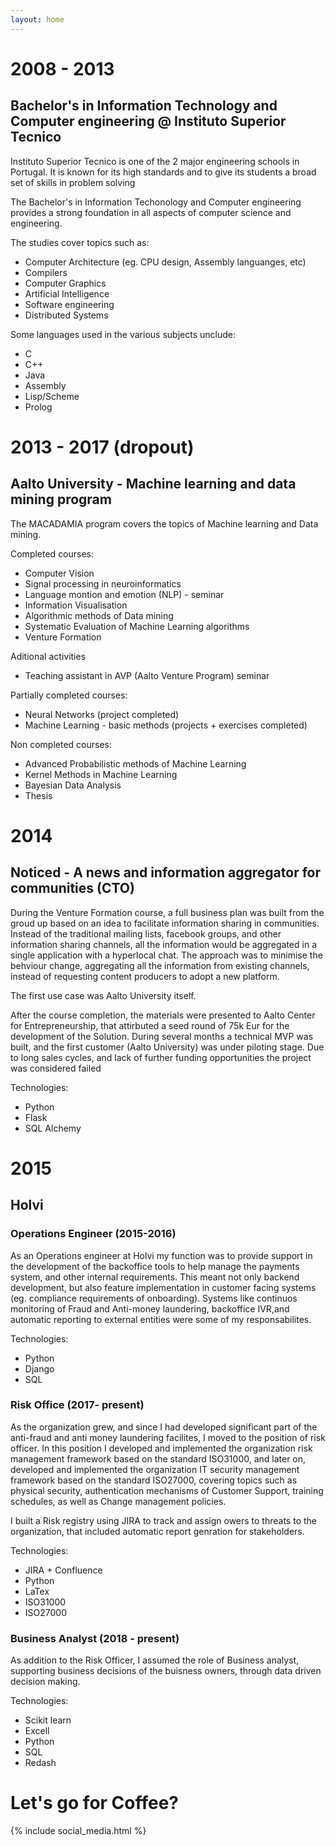 ```yaml
---
layout: home
---
```


# 2008 - 2013
## Bachelor's in Information Technology and Computer engineering @ Instituto Superior Tecnico
Instituto Superior Tecnico is one of the 2 major engineering schools in Portugal. It is known for its high standards and to give its students a broad set of skills in problem solving

The Bachelor's in Information Techonology and Computer engineering provides a strong foundation in all aspects of computer science and engineering. 

The studies cover topics such as:
* Computer Architecture (eg. CPU design, Assembly languanges, etc) 
* Compilers
* Computer Graphics
* Artificial Intelligence
* Software engineering 
* Distributed Systems

Some languages used in the various subjects unclude: 
* C
* C++
* Java
* Assembly
* Lisp/Scheme
* Prolog 

# 2013 - 2017 (dropout)
## Aalto University - Machine learning and data mining program
The MACADAMIA program covers the topics of Machine learning and Data mining. 

Completed courses:
* Computer Vision
* Signal processing in neuroinformatics
* Language montion and emotion (NLP) - seminar
* Information Visualisation
* Algorithmic methods of Data mining
* Systematic Evaluation of Machine Learning algorithms
* Venture Formation

Aditional activities

* Teaching assistant in AVP (Aalto Venture Program) seminar 

Partially completed courses:
* Neural Networks (project completed)
* Machine Learning - basic methods (projects + exercises completed)

Non completed courses:
* Advanced Probabilistic methods of Machine Learning
* Kernel Methods in Machine Learning
* Bayesian Data Analysis
* Thesis

# 2014
## Noticed - A news and information aggregator for communities (CTO)
During the Venture Formation course, a full business plan was built from the groud up based on an idea to facilitate information sharing in communities. 
Instead of the traditional mailing lists, facebook groups, and other information sharing channels, all the information would be aggregated in a single application with a hyperlocal chat.
The approach was to minimise the behviour change, aggregating all the information from existing channels, instead of requesting content producers to adopt a new platform.

The first use case was Aalto University itself.

After the course completion, the materials were presented to Aalto Center for Entrepreneurship, that attirbuted a seed round of 75k Eur for the development of the Solution.
During several months a technical MVP was built, and the first customer (Aalto University) was under piloting stage. 
Due to long sales cycles, and lack of further funding opportunities the project was considered failed

Technologies:
* Python 
* Flask
* SQL Alchemy

# 2015 
## Holvi 

### Operations Engineer (2015-2016)
As an Operations engineer at Holvi my function was to provide support in the development of the backoffice tools to help manage the payments system, and other internal requirements. This meant not only backend development, but also feature implementation in customer facing systems (eg. compliance requirements of onboarding). Systems like continuos monitoring of Fraud and Anti-money laundering, backoffice IVR,and automatic reporting to external entities were some of my responsabilites.  

Technologies:
* Python 
* Django
* SQL

### Risk Office (2017- present)
As the organization grew, and since I had developed significant part of the anti-fraud and anti money laundering facilites, I moved to the position of risk officer. In this position I developed and implemented the organization risk management framework based on the standard ISO31000, and later on, developed and implemented the organization IT security management framework based on the standard ISO27000, covering topics such as physical security, authentication mechanisms of Customer Support, training schedules, as well as Change management policies. 

I built a Risk registry using JIRA to track and assign owers to threats to the organization, that included automatic report genration for stakeholders.

Technologies:
* JIRA + Confluence
* Python
* LaTex
* ISO31000
* ISO27000

### Business Analyst (2018 - present)
As addition to the Risk Officer, I assumed the role of Business analyst, supporting business decisions of the buisness owners, through data driven decision making.

Technologies:
* Scikit learn
* Excell
* Python
* SQL 
* Redash

# Let's go for Coffee?  


{% include social_media.html %}
